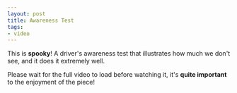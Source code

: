 ```yaml
---
layout: post
title: Awareness Test
tags:
- video
---
```

This is <strong>spooky</strong>! A driver's awareness test that illustrates how much we don't see, and it does it extremely well.

Please wait for the full video to load before watching it, it's <strong>quite important</strong> to the enjoyment of the piece!

<object classid="clsid:d27cdb6e-ae6d-11cf-96b8-444553540000" width="425" height="344" codebase="http://download.macromedia.com/pub/shockwave/cabs/flash/swflash.cab#version=6,0,40,0"><param name="allowFullScreen" value="true" /><param name="allowscriptaccess" value="always" /><param name="src" value="http://www.youtube.com/v/Ahg6qcgoay4&amp;hl=en&amp;fs=1&amp;" /><param name="allowfullscreen" value="true" /><embed type="application/x-shockwave-flash" width="425" height="344" src="http://www.youtube.com/v/Ahg6qcgoay4&amp;hl=en&amp;fs=1&amp;" allowscriptaccess="always" allowfullscreen="true"></embed></object>

